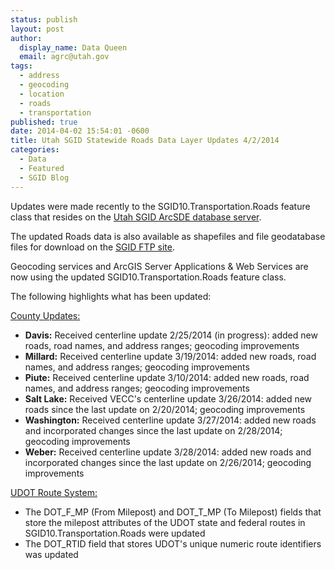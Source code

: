 ```yaml
---
status: publish
layout: post
author:
  display_name: Data Queen
  email: agrc@utah.gov
tags:
  - address
  - geocoding
  - location
  - roads
  - transportation
published: true
date: 2014-04-02 15:54:01 -0600
title: Utah SGID Statewide Roads Data Layer Updates 4/2/2014
categories:
  - Data
  - Featured
  - SGID Blog
---
```

<p>Updates were made recently to the SGID10.Transportation.Roads feature class that resides on the <a href="{{ "/data/how-to-connect-to-the-sgid-via-sde/" | prepend: site.baseurl }}">Utah SGID ArcSDE database server</a>.</p>
<p>The updated Roads data is also available as shapefiles and file geodatabase files for download on the <a href="ftp://ftp.agrc.utah.gov/UtahSGID_Vector/UTM12_NAD83/TRANSPORTATION/PackagedData/_Statewide/UtahRoadAndHighwaySystem/">SGID FTP site</a>.</p>
<p>Geocoding services and ArcGIS Server Applications & Web Services are now using the updated SGID10.Transportation.Roads feature class.</p>
<p>The following highlights what has been updated:</p>
<p><span style="text-decoration: underline;">County Updates:</span></p>
<ul>
<li><strong>Davis:</strong> Received centerline update 2/25/2014 (in progress): added new roads, road names, and address ranges; geocoding improvements</li>
<li><strong>Millard:</strong> Received centerline update 3/19/2014: added new roads, road names, and address ranges; geocoding improvements
<li><strong>Piute:</strong> Received centerline update 3/10/2014: added new roads, road names, and address ranges; geocoding improvements</li>
<li><strong>Salt Lake:</strong> Received VECC's centerline update 3/26/2014: added new roads since the last update on 2/20/2014; geocoding improvements</li>
<li><strong>Washington:</strong> Received centerline update 3/27/2014: added new roads and incorporated changes since the last update on 2/28/2014; geocoding improvements</li>
<li><strong>Weber:</strong> Received centerline update 3/28/2014: added new roads and incorporated changes since the last update on 2/26/2014; geocoding improvements</li>
</ul>
<p><span style="text-decoration: underline;">UDOT Route System:</span></p>
<ul>
<li>The DOT_F_MP (From Milepost) and DOT_T_MP (To Milepost) fields that store the milepost attributes of the UDOT state and federal routes in SGID10.Transportation.Roads were updated</li>
<li>The DOT_RTID field that stores UDOT's unique numeric route identifiers was updated</li>
</ul>
</ul>
</ul>
